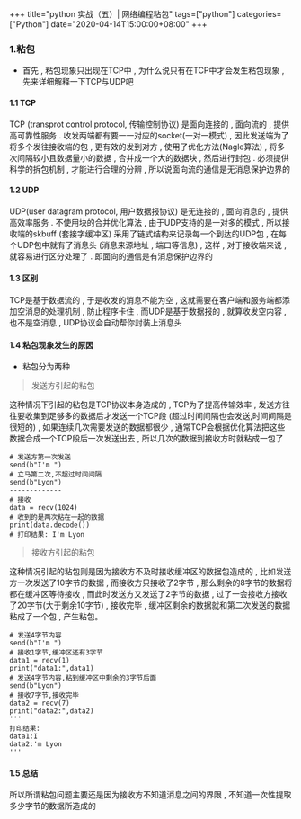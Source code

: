 +++
title="python 实战（五）| 网络编程粘包"
tags=["python"]
categories=["Python"]
date="2020-04-14T15:00:00+08:00"
+++

### 1.粘包
- 首先 , 粘包现象只出现在TCP中 , 为什么说只有在TCP中才会发生粘包现象 , 先来详细解释一下TCP与UDP吧

#### 1.1 TCP
TCP (transprot control protocol, 传输控制协议) 是面向连接的 , 面向流的 , 提供高可靠性服务 . 收发两端都有要一一对应的socket(一对一模式) , 因此发送端为了将多个发往接收端的包 , 更有效的发到对方 , 使用了优化方法(Nagle算法) , 将多次间隔较小且数据量小的数据 , 合并成一个大的数据块 , 然后进行封包 . 必须提供科学的拆包机制 , 才能进行合理的分辨 , 所以说面向流的通信是无消息保护边界的

#### 1.2 UDP
UDP(user datagram protocol, 用户数据报协议) 是无连接的 , 面向消息的 , 提供高效率服务 . 不使用块的合并优化算法 , 由于UDP支持的是一对多的模式 , 所以接收端的skbuff (套接字缓冲区) 采用了链式结构来记录每一个到达的UDP包 , 在每个UDP包中就有了消息头 (消息来源地址 , 端口等信息) , 这样 , 对于接收端来说 , 就容易进行区分处理了 . 即面向的通信是有消息保护边界的

#### 1.3 区别
TCP是基于数据流的 , 于是收发的消息不能为空 , 这就需要在客户端和服务端都添加空消息的处理机制 , 防止程序卡住 , 而UDP是基于数据报的 , 就算收发空内容 , 也不是空消息 , UDP协议会自动帮你封装上消息头

#### 1.4 粘包现象发生的原因

- 粘包分为两种

> 发送方引起的粘包

这种情况下引起的粘包是TCP协议本身造成的 , TCP为了提高传输效率 , 发送方往往要收集到足够多的数据后才发送一个TCP段 (超过时间间隔也会发送,时间间隔是很短的) , 如果连续几次需要发送的数据都很少 , 通常TCP会根据优化算法把这些数据合成一个TCP段后一次发送出去 , 所以几次的数据到接收方时就粘成一包了
```
# 发送方第一次发送
send(b"I'm ")
# 立马第二次,不超过时间间隔
send(b"Lyon")
-------------
# 接收
data = recv(1024)
# 收到的是两次粘在一起的数据
print(data.decode())
# 打印结果: I'm Lyon
```

> 接收方引起的粘包

这种情况引起的粘包则是因为接收方不及时接收缓冲区的数据包造成的 , 比如发送方一次发送了10字节的数据 , 而接收方只接收了2字节 , 那么剩余的8字节的数据将都在缓冲区等待接收 , 而此时发送方又发送了2字节的数据 , 过了一会接收方接收了20字节(大于剩余10字节) , 接收完毕 , 缓冲区剩余的数据就和第二次发送的数据粘成了一个包 , 产生粘包。

```
# 发送4字节内容
send(b"I'm ")
# 接收1字节,缓冲区还有3字节
data1 = recv(1)
print("data1:",data1)
# 发送4字节内容,粘到缓冲区中剩余的3字节后面
send(b"Lyon")
# 接收7字节,接收完毕
data2 = recv(7)
print("data2:",data2)
'''
打印结果:
data1:I
data2:'m Lyon
'''
```
#### 1.5 总结 
所以所谓粘包问题主要还是因为接收方不知道消息之间的界限 , 不知道一次性提取多少字节的数据所造成的